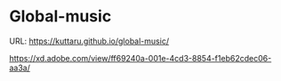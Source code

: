 # Global-music

URL: https://kuttaru.github.io/global-music/

https://xd.adobe.com/view/ff69240a-001e-4cd3-8854-f1eb62cdec06-aa3a/
